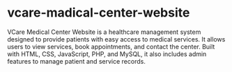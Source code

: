 # vcare-madical-center-website
VCare Medical Center Website is a healthcare management system designed to provide patients with easy access to medical services. It allows users to view services, book appointments, and contact the center. Built with HTML, CSS, JavaScript, PHP, and MySQL, it also includes admin features to manage patient and service records.
